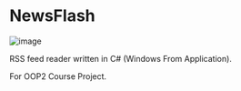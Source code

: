 # NewsFlash
![image](https://user-images.githubusercontent.com/40205522/145957538-2097f4cf-64b9-477f-a66a-46f9f95dfc10.png)


RSS feed reader written in C# (Windows From Application).

For OOP2 Course Project.

